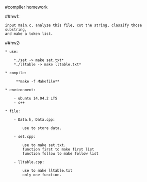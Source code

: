 #compiler homework

##hw1:

	input main.c, analyze this file, cut the string, classify those substring,
	and make a token list.

##hw2:

	* use:

		*./set -> make set.txt*
		*./lltable -> make lltable.txt*

	* compile:

		 **make -f Makefile**

	* environment:

		- ubuntu 14.04.2 LTS
		- c++

	* file:

		- Data.h, Data.cpp:

			use to store data.

		- set.cpp:

			use to make set.txt.
			function first to make first list
			function follow to make follow list

		- lltable.cpp:

			use to make lltable.txt
			only one function.
